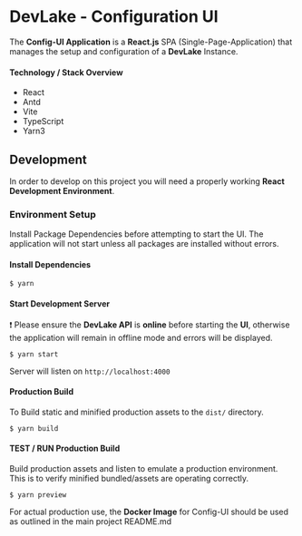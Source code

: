 # DevLake - Configuration UI

The **Config-UI Application** is a **React.js** SPA (Single-Page-Application) that manages the setup and configuration of a **DevLake** Instance.

#### Technology / Stack Overview

- React
- Antd
- Vite
- TypeScript
- Yarn3

## Development

In order to develop on this project you will need a properly working **React Development Environment**.

### Environment Setup

Install Package Dependencies before attempting to start the UI. The application will not start unless all packages are installed without errors.

#### Install Dependencies

```
$ yarn
```

#### Start Development Server

❗ Please ensure the **DevLake API** is **online** before starting the **UI**, otherwise the application will remain in offline mode and errors will be displayed.

```
$ yarn start
```

Server will listen on `http://localhost:4000`

#### Production Build

To Build static and minified production assets to the `dist/` directory.

```
$ yarn build
```

#### TEST / RUN Production Build

Build production assets and listen to emulate a production environment. This is to verify minified bundled/assets are operating correctly.

```
$ yarn preview
```

For actual production use, the **Docker Image** for Config-UI should be used as outlined in the main project README.md
